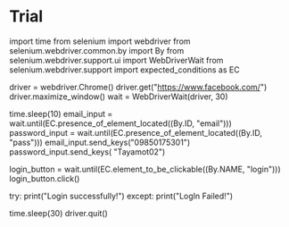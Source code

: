 # Trial
import time
from selenium import webdriver
from selenium.webdriver.common.by import By
from selenium.webdriver.support.ui import WebDriverWait
from selenium.webdriver.support import expected_conditions as EC


driver = webdriver.Chrome()
driver.get("https://www.facebook.com/")
driver.maximize_window()
wait = WebDriverWait(driver, 30)


time.sleep(10)
email_input = wait.until(EC.presence_of_element_located((By.ID, "email")))
password_input = wait.until(EC.presence_of_element_located((By.ID, "pass")))
email_input.send_keys("09850175301")
password_input.send_keys( "Tayamot02")

login_button = wait.until(EC.element_to_be_clickable((By.NAME, "login")))
login_button.click()

try:
    print("Login successfully!")
except:
    print("LogIn Failed!")


time.sleep(30)
driver.quit()
